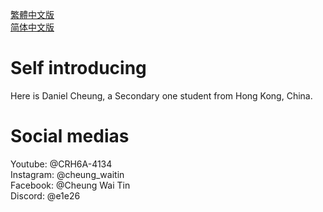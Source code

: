 <a href="http://cheungwt.uk/zh-hk/" target="_blank">繁體中文版</a><br>
<a href="http://cheungwt.uk/zh-cn/" target="_blank">简体中文版</a><br>
# Self introducing
Here is Daniel Cheung, a Secondary one student from Hong Kong, China.<br>
 # Social medias <br>
Youtube: @CRH6A-4134<br>Instagram: @cheung_waitin<br>Facebook: @Cheung Wai Tin<br>Discord: @e1e26
